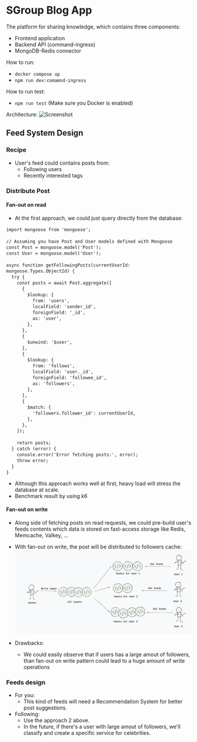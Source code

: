 # SGroup Blog App

The platform for sharing knowledge, which contains three components:
- Frontend application
- Backend API (command-ingress)
- MongoDB-Redis connector

How to run:
  - ```docker compose up```
  - ```npm run dev:comamnd-ingress```

How to run test:
  - ```npm run test``` (Make sure you Docker is enabled)

Architecture: ![Screenshot](https://imgur.com/3iY4uc3.png)


## Feed System Design

### Recipe
 - User's feed could contains posts from:
   - Following users
   - Recently interested tags

### Distribute Post
#### Fan-out on read
- At the first approach, we could just query directly from the database:
```
import mongoose from 'mongoose';

// Assuming you have Post and User models defined with Mongoose
const Post = mongoose.model('Post');
const User = mongoose.model('User');

async function getFollowingPosts(currentUserId: mongoose.Types.ObjectId) {
  try {
    const posts = await Post.aggregate([
      {
        $lookup: {
          from: 'users',
          localField: 'sender_id',
          foreignField: '_id',
          as: 'user',
        },
      },
      {
        $unwind: '$user',
      },
      {
        $lookup: {
          from: 'follows',
          localField: 'user._id',
          foreignField: 'followee_id',
          as: 'followers',
        },
      },
      {
        $match: {
          'followers.follower_id': currentUserId,
        },
      },
    ]);

    return posts;
  } catch (error) {
    console.error('Error fetching posts:', error);
    throw error;
  }
}

```
- Although this approach works well at first, heavy load will stress the database at scale.
- Benchmark result by using k6


#### Fan-out on write
- Along side of fetching posts on read requests, we could pre-build user's feeds contents which data is stored on fast-access storage like Redis, Memcache, Valkey, ...
- With fan-out on write, the post will be distributed to followers cache:
  ![fan-out.png](./Screenshot%202025-02-28%20at%2023.03.11.png)

- Drawbacks:
  - We could easily observe that if users has a large amout of followers, than fan-out on write pattern could lead to a huge amount of write operations

### Feeds design
- For you:
  - This kind of feeds will need a Recommendation System for better post suggestions.
- Following:
  - Use the approach 2 above.
  - In the future, if there's a user with large amout of followers, we'll classify and create a specific service for celebrities.